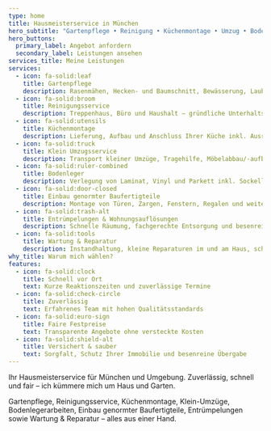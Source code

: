 ```yaml
---
type: home
title: Hausmeisterservice in München
hero_subtitle: "Gartenpflege • Reinigung • Küchenmontage • Umzug • Bodenleger • Reparatur"
hero_buttons:
  primary_label: Angebot anfordern
  secondary_label: Leistungen ansehen
services_title: Meine Leistungen
services:
  - icon: fa-solid:leaf
    title: Gartenpflege
    description: Rasenmähen, Hecken- und Baumschnitt, Bewässerung, Laub- und Grünabfallentsorgung.
  - icon: fa-solid:broom
    title: Reinigungsservice
    description: Treppenhaus, Büro und Haushalt – gründliche Unterhalts-, Grund- und Fensterreinigung.
  - icon: fa-solid:utensils
    title: Küchenmontage
    description: Lieferung, Aufbau und Anschluss Ihrer Küche inkl. Ausrichtung und Feineinstellung.
  - icon: fa-solid:truck
    title: Klein Umzugsservice
    description: Transport kleiner Umzüge, Tragehilfe, Möbelabbau/-aufbau und sichere Verpackung.
  - icon: fa-solid:ruler-combined
    title: Bodenleger
    description: Verlegung von Laminat, Vinyl und Parkett inkl. Sockelleisten und Untergrundvorbereitung.
  - icon: fa-solid:door-closed
    title: Einbau genormter Baufertigteile
    description: Montage von Türen, Zargen, Fenstern, Regalen und weiteren standardisierten Elementen.
  - icon: fa-solid:trash-alt
    title: Entrümpelungen & Wohnungsauflösungen
    description: Schnelle Räumung, fachgerechte Entsorgung und besenreine Übergabe von Objekten.
  - icon: fa-solid:tools
    title: Wartung & Reparatur
    description: Instandhaltung, kleine Reparaturen im und am Haus, schnelle Hilfe bei Defekten.
why_title: Warum mich wählen?
features:
  - icon: fa-solid:clock
    title: Schnell vor Ort
    text: Kurze Reaktionszeiten und zuverlässige Termine
  - icon: fa-solid:check-circle
    title: Zuverlässig
    text: Erfahrenes Team mit hohen Qualitätsstandards
  - icon: fa-solid:euro-sign
    title: Faire Festpreise
    text: Transparente Angebote ohne versteckte Kosten
  - icon: fa-solid:shield-alt
    title: Versichert & sauber
    text: Sorgfalt, Schutz Ihrer Immobilie und besenreine Übergabe
---
```


Ihr Hausmeisterservice für München und Umgebung. Zuverlässig, schnell und fair – ich kümmere mich um Haus und Garten.

Gartenpflege, Reinigungsservice, Küchenmontage, Klein-Umzüge, Bodenlegerarbeiten, Einbau genormter Baufertigteile, Entrümpelungen sowie Wartung & Reparatur – alles aus einer Hand.
